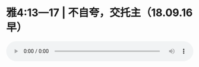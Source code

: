 # 雅4:13—17 | 不自夸，交托主（18.09.16早）

<audio style="width: 100%;" preload="false" controls controlslist="nodownload"><source src="//cdn.wechat.edu.pl/audio/mp3/old/26519.mp3" type="audio/mpeg">Your browser does not support the audio element.</audio>


